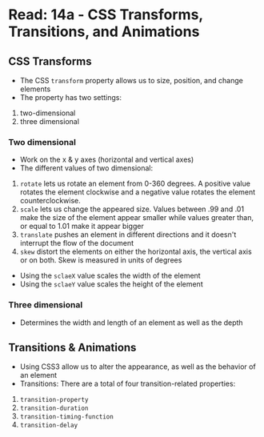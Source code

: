 # Read: 14a - CSS Transforms, Transitions, and Animations

## CSS Transforms

- The CSS `transform` property allows us to size, position, and change elements
- The property has two settings:

1. two-dimensional
2. three dimensional

### Two dimensional

- Work on the x & y axes (horizontal and vertical axes)
- The different values of two dimensional:

1. `rotate` lets us rotate an element from 0-360 degrees. A positive value rotates the element clockwise and a negative value rotates the element counterclockwise.
2. `scale` lets us change the appeared size. Values between .99 and .01 make the size of the element appear smaller while values greater than, or equal to 1.01 make it appear bigger
3. `translate` pushes an element in different directions and it doesn't interrupt the flow of the document
4. `skew` distort the elements on either the horizontal axis, the vertical axis or on both. Skew is measured in units of degrees

- Using the `sclaeX` value scales the width of the element
- Using the `sclaeY` value scales the height of the element

### Three dimensional

- Determines the width and length of an element as well as the depth

## Transitions & Animations

- Using CSS3 allow us to alter the appearance, as well as the behavior of an element
- Transitions: There are a total of four transition-related properties:

1. `transition-property`
2. `transition-duration`
3. `transition-timing-function`
4. `transition-delay`